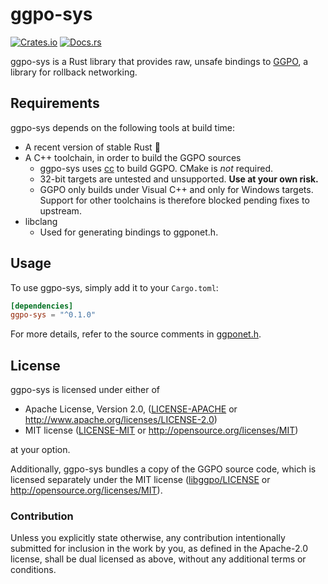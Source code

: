 # ggpo-sys

[![Crates.io](https://img.shields.io/crates/v/ggpo-sys.svg)](https://crates.io/crates/ggpo-sys)
[![Docs.rs](https://docs.rs/ggpo-sys/badge.svg)](https://docs.rs/ggpo-sys)

ggpo-sys is a Rust library that provides raw, unsafe bindings to [GGPO](https://ggpo.net), a library
for rollback networking.

## Requirements

ggpo-sys depends on the following tools at build time:

* A recent version of stable Rust 🦀
* A C++ toolchain, in order to build the GGPO sources
    * ggpo-sys uses [cc](https://github.com/alexcrichton/cc-rs) to build GGPO. CMake is *not*
      required.
    * 32-bit targets are untested and unsupported. **Use at your own risk.**
    * GGPO only builds under Visual C++ and only for Windows targets. Support for other toolchains
      is therefore blocked pending fixes to upstream.
* libclang
    * Used for generating bindings to ggponet.h.

## Usage

To use ggpo-sys, simply add it to your `Cargo.toml`:

```toml
[dependencies]
ggpo-sys = "^0.1.0"
```

For more details, refer to the source comments in [ggponet.h](libggpo/src/include/ggponet.h).

## License

ggpo-sys is licensed under either of

* Apache License, Version 2.0,
  ([LICENSE-APACHE](LICENSE-APACHE) or http://www.apache.org/licenses/LICENSE-2.0)
* MIT license ([LICENSE-MIT](LICENSE-MIT) or http://opensource.org/licenses/MIT)

at your option.

Additionally, ggpo-sys bundles a copy of the GGPO source code, which is licensed separately under
the MIT license ([libggpo/LICENSE](libggpo/LICENSE) or http://opensource.org/licenses/MIT).

### Contribution

Unless you explicitly state otherwise, any contribution intentionally
submitted for inclusion in the work by you, as defined in the Apache-2.0
license, shall be dual licensed as above, without any additional terms or
conditions.
